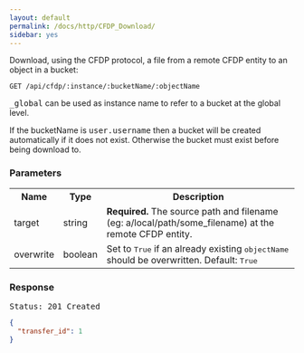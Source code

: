 ```yaml
---
layout: default
permalink: /docs/http/CFDP_Download/
sidebar: yes
---
```

Download, using the CFDP protocol, a file from a remote CFDP entity to an object in a bucket:

    GET /api/cfdp/:instance/:bucketName/:objectName

<tt>_global</tt> can be used as instance name to refer to a bucket at the global level.

If the bucketName is <tt>user.username</tt> then a bucket will be created automatically if it does not exist. Otherwise the bucket must exist before being download to.

### Parameters

<table class="inline">
    <tr>
        <th>Name</th>
        <th>Type</th>
        <th>Description</th>
    </tr>
    <tr>
        <td class="code">target</td>
        <td class="code">string</td>
        <td>
            <strong>Required.</strong> The source path and filename (eg: a/local/path/some_filename) at the remote CFDP entity.
        </td>
    </tr>
    <tr>
	<td class="code">overwrite</td>
	<td class="code">boolean</td>
	<td>Set to <tt>True</tt> if an already existing <tt>objectName</tt> should be overwritten. Default: <tt>True</tt></td>
    </tr>
</table>

### Response

<pre class="header">Status: 201 Created</pre>

```json
{
  "transfer_id": 1
}
```

